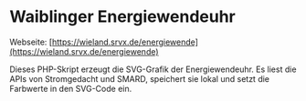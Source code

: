 # Waiblinger Energiewendeuhr
Webseite: [https://wieland.srvx.de/energiewende](https://wieland.srvx.de/energiewende)

Dieses PHP-Skript erzeugt die SVG-Grafik der Energiewendeuhr.
Es liest die APIs von Stromgedacht und SMARD, speichert sie lokal und setzt die Farbwerte in den SVG-Code ein.

